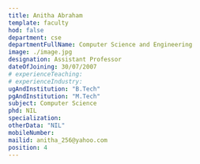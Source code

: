 ```yaml
---
title: Anitha Abraham
template: faculty
hod: false
department: cse
departmentFullName: Computer Science and Engineering
image: ./image.jpg
designation: Assistant Professor
dateOfJoining: 30/07/2007
# experienceTeaching: 
# experienceIndustry: 
ugAndInstitution: "B.Tech"
pgAndInstitution: "M.Tech"
subject: Computer Science
phd: NIL
specialization: 
otherData: "NIL"
mobileNumber: 
mailid: anitha_256@yahoo.com
position: 4
---
```


